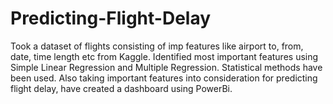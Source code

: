 # Predicting-Flight-Delay
Took a dataset of flights consisting of imp features like airport to, from, date, time length etc from Kaggle.
Identified most important features using Simple Linear Regression and Multiple Regression.
Statistical methods have been used.
Also taking important features into consideration for predicting flight delay, have created a dashboard using PowerBi.
